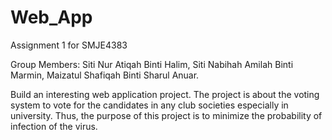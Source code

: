 # Web_App
Assignment 1 for SMJE4383

Group Members:
Siti Nur Atiqah Binti Halim,
Siti Nabihah Amilah Binti Marmin,
Maizatul Shafiqah Binti Sharul Anuar.


Build an interesting web application project. The project is about the voting system to vote for the candidates in any club societies especially in university. Thus, the purpose of this project is to minimize the probability of infection of the virus. 

